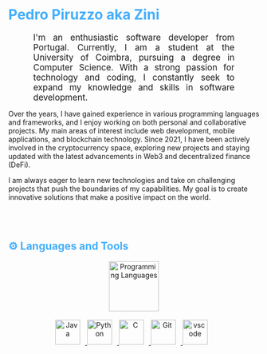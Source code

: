 
<h1 style="color: #44AEFB;">  Pedro Piruzzo aka Zini</h1>

<!--(https://www.everypixel.com/image-3416386234726944793) -->
<p align:"center" style="text-align: justify; margin: 0 50px; font-size: 17px;" >
I'm an enthusiastic software developer from Portugal. Currently, I am a student at the University of Coimbra, pursuing a degree in Computer Science. With a strong passion for technology and coding, I constantly seek to expand my knowledge and skills in software development.

Over the years, I have gained experience in various programming languages and frameworks, and I enjoy working on both personal and collaborative projects. My main areas of interest include web development, mobile applications, and blockchain technology. Since 2021, I have been actively involved in the cryptocurrency space, exploring new projects and staying updated with the latest advancements in Web3 and decentralized finance (DeFi).

I am always eager to learn new technologies and take on challenging projects that push the boundaries of my capabilities. My goal is to create innovative solutions that make a positive impact on the world.
<br>
<br>
<div align="center">
</div>
</p>    
<br>
<!--Languages and Tools --> 
<h2 style="color: #44AEFB">⚙ Languages and Tools</h2>
<div align="center" style="display:block;">
    <img width="100px" alt="Programming Languages" src="https://user-images.githubusercontent.com/78341798/194531121-47b0119a-ce00-439d-b586-125f86acb098.png"/> 
</div>
<br>   
<!--Icons Resources -->
<!--https://devicon.dev/ -->
<!--https://cdn.jsdelivr.net/npm/simple-icons@v3/icons/ -->
<div align="center">
  </a>
  <a href="https://www.java.com/en/" target="_blank" rel="noreferrer">
      <img  alt="Java" height="50px" style="padding-right:10px;" src="https://cdn.jsdelivr.net/gh/devicons/devicon/icons/java/java-original.svg"/>
  </a>    
  <a href="https://www.python.org/" target="_blank" rel="noreferrer">
      <img  alt="Python" height="50px" style="padding-right:10px;" src="https://cdn.jsdelivr.net/gh/devicons/devicon/icons/python/python-original.svg"/>
  </a>
  <a href="https://www.cprogramming.com/" target="_blank" rel="noreferrer">
      <img  alt="C" height="50px" style="padding-right:10px;" src="https://cdn.jsdelivr.net/gh/devicons/devicon/icons/c/c-original.svg"/>
  </a>
  <a href="https://git-scm.com/" target="_blank" rel="noreferrer">
      <img  alt="Git" height="50px" style="padding-right:10px;" src="https://cdn.jsdelivr.net/gh/devicons/devicon/icons/git/git-original.svg"/>
  </a>
  <a href="https://code.visualstudio.com/" target="_blank" rel="noreferrer">
      <img  alt="vscode" height="50px" style="padding-right:10px;"src="https://cdn.jsdelivr.net/gh/devicons/devicon/icons/vscode/vscode-original.svg"/>
  </a>
  </a>
</div>
<br>
<br>
<!-- Latest YouTube Videos -
<br />
<!-- Resource/Reference: https://github.com/DenverCoder1/github-readme-youtube-cards -->


<!--Statistics -->
<!--<h2 style="color: #44AEFB"> Statistics</h2>
[stats_banner](https://user-images.githubusercontent.com/78341798/194534778-d662496c-ae00-4e8d-ae9b-b90912054e7f.gif)-->

 <!--Begin Stats Cards -->
 <!--Resources:  -->
<!-- Github & Languages Stats: https://github.com/anuraghazra/github-readme-stats --> 
<!-- Streak Stats: https://github.com/denvercoder1/github-readme-streak-stats -->
<!-- Change the value after ?username= to your GitHub username. 
<div class="stats" align="center">
![Zini GitHub Stats](https://github-readme-stats.vercel.app/api?username=pedrocorreia23&hide=stars&count_private=true&show_icons=true&theme=algolia&border_radius=20)
![GitHub Streak](https://streak-stats.demolab.com?user=pedrocorreia23&count_private=true&theme=algolia&border_radius=20)
<!-- ![Most Used Languages](https://github-readme-stats.vercel.app/api/top-langs/?username=KhaledBadranDev&show_icons=true&theme=algolia&border_radius=20) -->

 <!--compact programming languages layout 
![Most Used Languages](https://github-readme-stats.vercel.app/api/top-langs/?username=pedrocorreia23&layout=compact&show_icons=true&theme=algolia&border_radius=20)
</div>
<!--  End Stats Cards -->

<!-- --- -->
<!-- Begin Footer -->
<!-- Icons Resources -->
<!-- https://devicon.dev/ -->
<!--<div class="footer" align="center" style="margin:15px;">
    <a href="https://www.youtube.com/channel/UCq1qtlU3urNPLd5yIwhht1w" target="_blank">
        <img  style="margin:0 10px 10px 0;" src="https://user-images.githubusercontent.com/78341798/194531650-698ef1b1-9cbd-4b4f-96ef-5a2ec4b5d7e6.svg" alt="youtube" width="40px"/>
    </a>
    <a href="https://programming-gym.blogspot.com/" target="_blank">
        <img style="margin:0 10px 10px 0;" src="https://user-images.githubusercontent.com/78341798/194531458-b5dfeb1b-bad5-4dfa-909a-2e402262db9a.svg" alt="blogger" width="40px"/>
    </a>
    <a href="mailto:gym4programming@gmail.com" target="_blank">
        <img style="margin:0 10px 10px 0;" src="https://user-images.githubusercontent.com/78341798/194531383-ddb2b774-5bb9-491c-b601-4a4a7d9792fb.svg" alt="gmail" width="40px"/>
    </a>
</div>-->
<!-- End Footer -->
